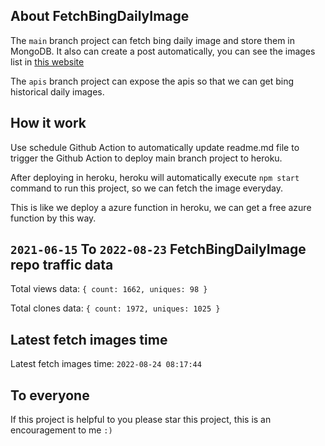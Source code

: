 ## About FetchBingDailyImage

The `main` branch project can fetch bing daily image and store them in MongoDB.
It also can create a post automatically, you can see the images list in [this website](https://oursalbum.netlify.app)

The `apis` branch project can expose the apis so that we can get bing historical daily images.

## How it work

Use schedule Github Action to automatically update readme.md file to trigger the Github Action to deploy main branch project to heroku.

After deploying in heroku, heroku will automatically execute `npm start` command to run this project, so we can fetch the image everyday.

This is like we deploy a azure function in heroku, we can get a free azure function by this way.

## `2021-06-15` To `2022-08-23` FetchBingDailyImage repo traffic data

Total views data: `{ count: 1662, uniques: 98 }`

Total clones data: `{ count: 1972, uniques: 1025 }`

## Latest fetch images time

Latest fetch images time: `2022-08-24 08:17:44`

## To everyone

If this project is helpful to you please star this project, this is an encouragement to me `:)`



